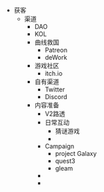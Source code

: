 - 获客
	- 渠道
		- DAO
		- KOL
		- 曲线救国
			- Patreon
			- deWork
		- 游戏社区
			- itch.io
		- 自有渠道
			- Twitter
			- Discord
		- 内容准备
			- V2路透
			- 日常互动
				- 猜谜游戏
				-
			- Campaign
				- project Galaxy
				- quest3
				- gleam
			-
			-